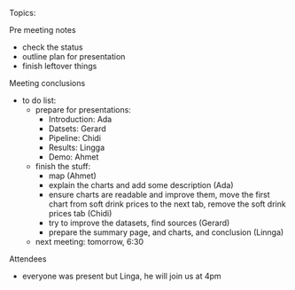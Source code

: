 Topics:

Pre meeting notes

- check the status
- outline plan for presentation
- finish leftover things


Meeting conclusions

- to do list:
	- prepare for presentations:
		- Introduction: Ada
		- Datsets: Gerard
		- Pipeline: Chidi
		- Results: Lingga
		- Demo: Ahmet
	- finish the stuff:
		- map (Ahmet)
		- explain the charts and add some description (Ada)
		- ensure charts are readable and improve them, move the first chart from soft drink prices to the next tab, remove the soft drink prices tab (Chidi)
		- try to improve the datasets, find sources (Gerard)
		- prepare the summary page, and charts, and conclusion (Linnga)
	- next meeting: tomorrow, 6:30

Attendees

- everyone was present but Linga, he will join us at 4pm
